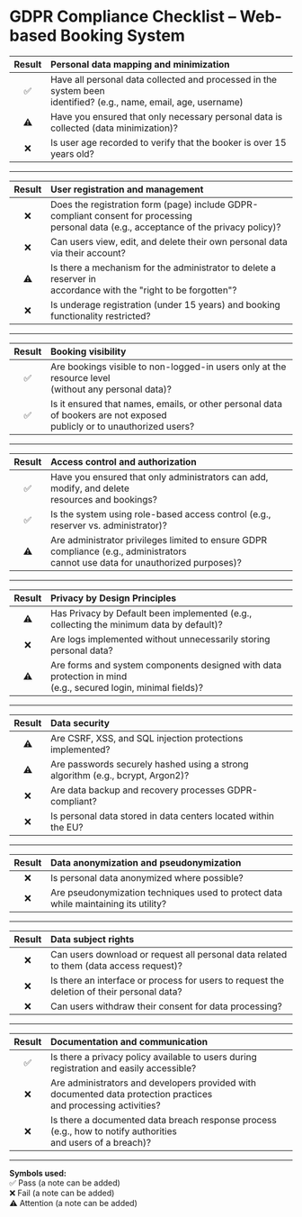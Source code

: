# GDPR Compliance Checklist – Web-based Booking System

| **Result** | **Personal data mapping and minimization** |
| :----: | :--- |
| &nbsp;✅&nbsp; | Have all personal data collected and processed in the system been<br> identified? (e.g., name, email, age, username) |
| &nbsp;⚠️&nbsp; | Have you ensured that only necessary personal data is collected (data minimization)? |
| &nbsp;❌&nbsp; | Is user age recorded to verify that the booker is over 15 years old? |

---

| **Result** | **User registration and management** |
| :----: | :--- |
| &nbsp;❌&nbsp; | Does the registration form (page) include GDPR-compliant consent for processing<br> personal data (e.g., acceptance of the privacy policy)?|
| &nbsp;❌&nbsp; | Can users view, edit, and delete their own personal data via their account? |
| &nbsp;⚠️&nbsp; | Is there a mechanism for the administrator to delete a reserver in<br> accordance with the "right to be forgotten"? |
| &nbsp;❌&nbsp; | Is underage registration (under 15 years) and booking functionality restricted? |

---

| **Result** | **Booking visibility** |
| :----: | :--- |
| &nbsp;✅&nbsp; | Are bookings visible to non-logged-in users only at the resource level<br> (without any personal data)? |
| &nbsp;✅&nbsp; | Is it ensured that names, emails, or other personal data of bookers are not exposed<br> publicly or to unauthorized users? |

--- 

| **Result** | **Access control and authorization** |
| :----: | :--- |
| &nbsp;✅&nbsp; | Have you ensured that only administrators can add, modify, and delete<br> resources and bookings? |
| &nbsp;✅&nbsp; | Is the system using role-based access control (e.g., reserver vs. administrator)? |
| &nbsp;⚠️&nbsp; | Are administrator privileges limited to ensure GDPR compliance (e.g., administrators<br> cannot use data for unauthorized purposes)? |

---

| **Result** | **Privacy by Design Principles** |
| :----: | :--- |
| &nbsp;⚠️&nbsp; | Has Privacy by Default been implemented (e.g., collecting the minimum data by default)? |
| &nbsp;❌&nbsp; | Are logs implemented without unnecessarily storing personal data? |
| &nbsp;⚠️&nbsp; | Are forms and system components designed with data protection in mind<br> (e.g., secured login, minimal fields)? |

---

| **Result** | **Data security** |
| :----: | :--- |
| &nbsp;⚠️&nbsp; | Are CSRF, XSS, and SQL injection protections implemented? |
| &nbsp;⚠️&nbsp; | Are passwords securely hashed using a strong algorithm (e.g., bcrypt, Argon2)? |
| &nbsp;❌&nbsp; | Are data backup and recovery processes GDPR-compliant? |
| &nbsp;❌&nbsp; | Is personal data stored in data centers located within the EU? |

---

| **Result** | **Data anonymization and pseudonymization** |
| :----: | :--- |
| &nbsp;❌&nbsp; | Is personal data anonymized where possible? |
| &nbsp;❌&nbsp; | Are pseudonymization techniques used to protect data while maintaining its utility? |

---

| **Result** | **Data subject rights** |
| :----: | :--- |
| &nbsp;❌&nbsp; | Can users download or request all personal data related to them (data access request)? |
| &nbsp;❌&nbsp; | Is there an interface or process for users to request the deletion of their personal data? |
| &nbsp;❌&nbsp; | Can users withdraw their consent for data processing? |

---

| **Result** | **Documentation and communication** |
| :----: | :--- |
| &nbsp;✅&nbsp; | Is there a privacy policy available to users during registration and easily accessible? |
| &nbsp;❌&nbsp; | Are administrators and developers provided with documented data protection practices <br>and processing activities? |
| &nbsp;❌&nbsp; | Is there a documented data breach response process (e.g., how to notify authorities <br>and users of a breach)? |

---

**Symbols used:**  
✅ Pass (a note can be added)  
❌ Fail (a note can be added)  
⚠️ Attention (a note can be added)

